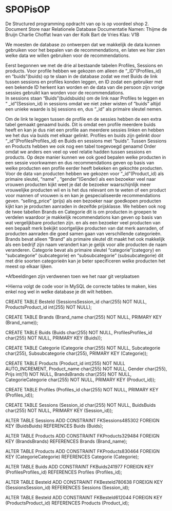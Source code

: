 # SPOPisOP
De Structured programming opdracht van op is op voordeel shop
2. Document Store naar Relationele Database Documentatie
Namen:
Thijme de Bruijn
Charlie Choffat
Iwan van der Kolk
Bart de Vries
Klas: V1B

We moesten de database zo ontwerpen dat we makkelijk de data kunnen gebruiken voor het bepalen van de recommendations, en laten we hier zien welke data we willen gebruiken voor de recommendations.
  
Eerst begonnen we met de drie al bestaande tabelen Profiles, Sessions en products. Voor profile hebben we gekozen om alleen de “_ID”(Profiles_id) en “buids”(buids) op te slaan in de database zodat we met Buids de link tussen sessions en profiles konden leggen, en ID zodat een gebruiker met een bekende ID herkent kan worden en de data van die persoon zijn vorige sessies gebruikt kan worden voor de recommendations.  
In sessions staan “Buids”(buidsbuids) om de link naar Profiles te leggen en “ _id”(Session_id) in sessions omdat we niet zeker wisten of “buids” altijd een unieke waarde is bij sessions en, dus “_id” als primaire sleutel nemen.
 

Om de link te leggen tussen de profile en de sessies hebben de een extra tabel gemaakt genaamd buids. Dit is omdat een profile meerdere buids heeft en kan je dus niet een profile aan meerdere sessies linken en hebben we het dus via buids met elkaar gelinkt. Profiles en buids zijn gelinkt door “_id”(ProfilesProfiles_id) en Buids en sessions met “buids”.
Tussen Sessions en Products hebben we ook nog een tabel toegevoegd genaamd Order omdat we anders een veel op veel relatie hadden tussen sessions en products. Op deze manier kunnen we ook goed bepalen welke producten in een sessie voorkwamen en dus recommendations geven op basis van welke producten een profile eerder heeft bekeken en gekochte producten.
Voor de data van producten hebben we gekozen voor “_id”(Product_id) als primaire sleutel, “name” , “gender”(Gender) als een bezoeker veel naar vrouwen producten kijkt weet je dat de bezoeker waarschijnlijk meer vrouwelijke producten wil en is het dus relevant om te weten of een product voor mannen of vrouwen is en kan je gespecialiseerde recommendations geven. “selling_price” (prijs) als een bezoeker naar goedkopen producten kijkt kan je producten aanraden in dezelfde prijsklasse.
We hebben ook nog de twee tabellen Brands en Categorie dit is om producten in groepen te verdelen waardoor je makkelijk recommendations kan geven op basis van wat vergelijkbare producten zijn. en als een bezoeker veel producten van een bepaalt merk bekijkt soortgelijke producten van dat merk aanraden, of producten aanraden die goed samen gaan van verschillende categorieën.
Brands bevat alleen “Brand” als primaire sleutel dit maakt het ook makkelijk als een bedrijf zijn naam verandert kan je gelijk voor alle producten de naam veranderen.  Categorie bevat als primaire sleutel “categorie”(category) en “subcategorie” (subcategorie) en “subsubcategorie”             (subsubcategorie) dit met drie soorten categorieën kan je beter specificeren welke producten het meest op elkaar lijken.  

*Afbeeldingen zijn verdwenen toen we het naar git verplaatsen

*Hierna volgt de code voor in MySQL de correcte tables te maken, kies enkel nog wel in welke database je dit wilt hebben.

CREATE TABLE Besteld (SessionsSession_id char(255) NOT NULL, ProductsProduct_id int(255) NOT NULL);

CREATE TABLE Brands (Brand_name char(255) NOT NULL, PRIMARY KEY (Brand_name));

CREATE TABLE Buids (Buids char(255) NOT NULL, ProfilesProfiles_id char(255) NOT NULL, PRIMARY KEY (Buids));

CREATE TABLE Categorie (Categorie char(255) NOT NULL, Subcategorie char(255), Subsubcategorie char(255), PRIMARY KEY (Categorie));

CREATE TABLE Products (Product_id int(255) NOT NULL AUTO_INCREMENT, Product_name char(255) NOT NULL, Gender char(255), Prijs int(11) NOT NULL, BrandsBrands char(255) NOT NULL, CategorieCategorie char(255) NOT NULL, PRIMARY KEY (Product_id));

CREATE TABLE Profiles (Profiles_id char(255) NOT NULL, PRIMARY KEY (Profiles_id));

CREATE TABLE Sessions (Session_id char(255) NOT NULL, BuidsBuids char(255) NOT NULL, PRIMARY KEY (Session_id));

ALTER TABLE Sessions ADD CONSTRAINT FKSessions485302 FOREIGN KEY (BuidsBuids) REFERENCES Buids (Buids);

ALTER TABLE Products ADD CONSTRAINT FKProducts329484 FOREIGN KEY (BrandsBrands) REFERENCES Brands (Brand_name);

ALTER TABLE Products ADD CONSTRAINT FKProducts830464 FOREIGN KEY (CategorieCategorie) REFERENCES Categorie (Categorie);

ALTER TABLE Buids ADD CONSTRAINT FKBuids241977 FOREIGN KEY (ProfilesProfiles_id) REFERENCES Profiles (Profiles_id);

ALTER TABLE Besteld ADD CONSTRAINT FKBesteld780638 FOREIGN KEY (SessionsSession_id) REFERENCES Sessions (Session_id);

ALTER TABLE Besteld ADD CONSTRAINT FKBesteld612044 FOREIGN KEY (ProductsProduct_id) REFERENCES Products (Product_id);
